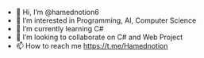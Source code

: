 - 👋 Hi, I’m @hamednotion6
- 👀 I’m interested in Programming, AI, Computer Science  
- 🌱 I’m currently learning C#
- 💞️ I’m looking to collaborate on C# and Web Project  
- 📫 How to reach me https://t.me/Hamednotion

<!---
hamednotion6/hamednotion6 is a ✨ special ✨ repository because its `README.md` (this file) appears on your GitHub profile.
You can click the Preview link to take a look at your changes.
--->
